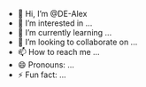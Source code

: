 - 👋 Hi, I’m @DE-Alex
- 👀 I’m interested in ...
- 🌱 I’m currently learning ...
- 💞️ I’m looking to collaborate on ...
- 📫 How to reach me ...
- 😄 Pronouns: ...
- ⚡ Fun fact: ...

<!---
DE-Alex/DE-Alex is a ✨ special ✨ repository because its `README.md` (this file) appears on your GitHub profile.
You can click the Preview link to take a look at your changes.
--->

